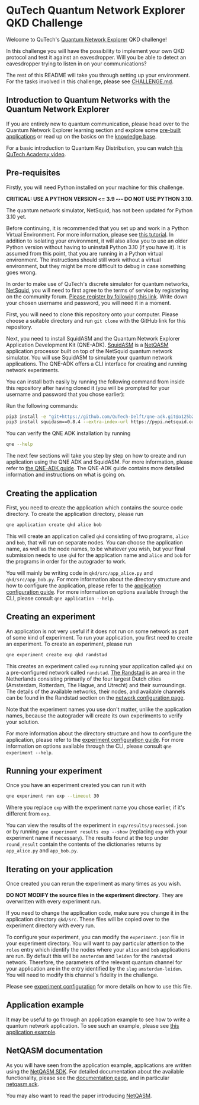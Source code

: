 # QuTech Quantum Network Explorer QKD Challenge

Welcome to QuTech's [Quantum Network Explorer](https://www.quantum-network.com/)
QKD challenge!

In this challenge you will have the possibility to implement your own QKD
protocol and test it against an eavesdropper. Will you be able to detect an
eavesdropper trying to listen in on your communications?

The rest of this README will take you through setting up your environment. For
the tasks involved in this challenge, please see [CHALLENGE.md](CHALLENGE.md).

## Introduction to Quantum Networks with the Quantum Network Explorer

If you are entirely new to quantum communication, please head over to the
Quantum Network Explorer learning section and explore some [pre-built
applications](https://www.quantum-network.com/applications/) or read up on the
basics on the [knowledge base](https://www.quantum-network.com/knowledge-base/).

For a basic introduction to Quantum Key Distribution, you can watch [this QuTech
Academy video](https://www.youtube.com/watch?v=lVXJgn3fDkg).

## Pre-requisites

Firstly, you will need Python installed on your machine for this challenge.

**CRITICAL: USE A PYTHON VERSION <= 3.9 --- DO NOT USE PYTHON 3.10**.

The quantum network simulator, NetSquid, has not been updated for Python 3.10
yet.

Before continuing, it is recommended that you set up and work in a Python
Virtual Environment. For more information, please see [this
tutorial](https://docs.python.org/3/tutorial/venv.html). In addition to
isolating your environment, it will also allow you to use an older Python
version without having to uninstall Python 3.10 (if you have it). It is assumed
from this point, that you are running in a Python virtual environment. The
instructions should still work without a virtual environment, but they might be
more difficult to debug in case something goes wrong.

In order to make use of QuTech's discrete simulator for quantum networks,
[NetSquid](https://netsquid.org/), you will need to first agree to the terms of
service by registering on the community forum. [Please register by following
this link](https://forum.netsquid.org/ucp.php?mode=register). Write down your
chosen username and password, you will need it in a moment.

First, you will need to clone this repository onto your computer. Please choose
a suitable directory and run `git clone` with the GitHub link for this
repository.

Next, you need to install SquidASM and the Quantum Network Explorer Application
Development Kit (QNE-ADK). [SquidASM](https://github.com/QuTech-Delft/squidasm)
is a [NetQASM](https://github.com/QuTech-Delft/netqasm) application processor
built on top of the NetSquid quantum network simulator. You will use SquidASM to
simulate your quantum network applications. The QNE-ADK offers a CLI interface
for creating and running network experiments.

You can install both easily by running the following command from inside this
repository after having cloned it (you will be prompted for your username and
password that you chose earlier):

Run the following commands:

```sh
pip3 install -e "git+https://github.com/QuTech-Delft/qne-adk.git@a125b2d27f1e5fef2822329cf824b18e22e9d00e#egg=qne-adk"
pip3 install squidasm==0.8.4 --extra-index-url https://pypi.netsquid.org
```

You can verify the QNE ADK installation by running

``` sh
qne --help
```

The next few sections will take you step by step on how to create and run
application using the QNE ADK and SquidASM. For more information, please refer
to [the QNE-ADK guide](https://www.quantum-network.com/knowledge-base/qne-adk/).
The QNE-ADK guide contains more detailed information and instructions on what is
going on.

## Creating the application

First, you need to create the application which contains the source code
directory. To create the application directory, please run

``` sh
qne application create qkd alice bob
```

This will create an application called `qkd` consisting of two programs, `alice`
and `bob`, that will run on separate nodes. You can choose the application name,
as well as the node names, to be whatever you wish, but your final submission
needs to use `qkd` for the application name and `alice` and `bob` for the
programs in order for the autograder to work.

You will mainly be writing code in `qkd/src/app_alice.py` and
`qkd/src/app_bob.py`. For more information about the directory structure and how
to configure the application, please refer to the [application configuration
guide](https://www.quantum-network.com/knowledge-base/application-configuration/).
For more information on options available through the CLI, please consult `qne
application --help`.

## Creating an experiment

An application is not very useful if it does not run on some network as part of
some kind of experiment. To run your application, you first need to create an
experiment. To create an experiment, please run

``` sh
qne experiment create exp qkd randstad
```

This creates an experiment called `exp` running your application called `qkd` on
a pre-configured network called `randstad`. [The
Randstad](https://en.wikipedia.org/wiki/Randstad) is an area in the Netherlands
consisting primarily of the four largest Dutch cities (Amsterdam, Rotterdam, The
Hague, and Utrecht) and their surroundings. The details of the available
networks, their nodes, and available channels can be found in the Randstad
section on the [network configuration
page](https://www.quantum-network.com/knowledge-base/network-information/).

Note that the experiment names you use don't matter, unlike the application
names, because the autograder will create its own experiments to verify your
solution.

For more information about the directory structure and how to configure the
application, please refer to the [experiment configuration
guide](https://www.quantum-network.com/knowledge-base/experiment-configuration/).
For more information on options available through the CLI, please consult `qne
experiment --help`.

## Running your experiment

Once you have an experiment created you can run it with

``` sh
qne experiment run exp --timeout 30
```

Where you replace `exp` with the experiment name you chose earlier, if it's
different from `exp`.

You can view the results of the experiment in `exp/results/processed.json` or by
running `qne experiment results exp --show` (replacing `exp` with your
experiment name if necessary). The results found at the top under `round_result`
contain the contents of the dictionaries returns by `app_alice.py` and
`app_bob.py`.

## Iterating on your application

Once created you can rerun the experiment as many times as you wish.

**DO NOT MODIFY the source files in the experiment directory**. They are
overwritten with every experiment run.

If you need to change the application code, make sure you change it in the
application directory `qkd/src`. These files will be copied over to the
experiment directory with every run.

To configure your experiment, you can modify the `experiment.json` file in your
experiment directory. You will want to pay particular attention to the `roles`
entry which identify the nodes where your `alice` and `bob` applications are
run. By default this will be `amsterdam` and `leiden` for the `randstad`
network. Therefore, the parameters of the relevant quantum channel for your
application are in the entry identified by the `slug` `amsterdam-leiden`. You
will need to modify this channel's fidelity in the challenge.

Please see [experiment
configuration](https://www.quantum-network.com/knowledge-base/experiment-configure/)
for more details on how to use this file.

## Application example

It may be useful to go through an application example to see how to write a
quantum network application. To see such an example, please see [this
application
example](https://www.quantum-network.com/knowledge-base/application-example/).

## NetQASM documentation

As you will have seen from the application example, applications are written
using the [NetQASM SDK](https://github.com/QuTech-Delft/netqasm). For detailed
documentation about the available functionality, please see the [documentation
page](https://netqasm.readthedocs.io/en/latest/), and in particular
[netqasm.sdk](https://netqasm.readthedocs.io/en/latest/netqasm.sdk.html).

You may also want to read the paper introducing
[NetQASM](https://arxiv.org/abs/2111.09823).
